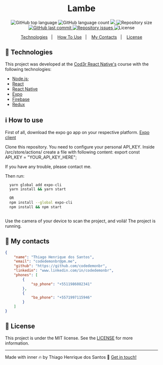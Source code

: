 <h1 align="center">
    Lambe
</h1>
<p align="center">
  <img alt="GitHub top language" src="https://img.shields.io/github/languages/top/codedemonbr/lambe">

  <img alt="GitHub language count" src="https://img.shields.io/github/languages/count/codedemonbr/lambe">

  <a href="https://www.codacy.com/gh/codedemonbr/lambe/dashboard?utm_source=github.com&amp;utm_medium=referral&amp;utm_content=codedemonbr/lambe&amp;utm_campaign=Badge_Grade">
    <img src="https://app.codacy.com/project/badge/Grade/1f8b30a499ce412f98fa085a579998f5"/>
  </a>

  <img alt="Repository size" src="https://img.shields.io/github/repo-size/codedemonbr/lambe">

  <a href="https://github.com/codedemonbr/lambe/commits/master">
    <img alt="GitHub last commit" src="https://img.shields.io/github/last-commit/codedemonbr/lambe">
  </a>

  <a href="https://github.com/codedemonbr/lambe/issues">
    <img alt="Repository issues" src="https://img.shields.io/github/issues/codedemonbr/lambe">
  </a>

  <img alt="License" src="https://img.shields.io/github/license/codedemonbr/lambe">
</p>

<!-- Index -->

<p align="center">
  <a href="#rocket-technologies">Technologies</a>&nbsp;&nbsp;&nbsp;|&nbsp;&nbsp;&nbsp;
  <a href="#information_source-how-to-use">How To Use</a>&nbsp;&nbsp;&nbsp;|&nbsp;&nbsp;&nbsp;
  <a href="#card_index-my-contacts">My Contacts</a>&nbsp;&nbsp;&nbsp;|&nbsp;&nbsp;&nbsp;
  <a href="#memo-License">License</a>
</p>

## :rocket: Technologies

This project was developed at the [Cod3r React Native's](https://www.cod3r.com.br/courses/reactnative?ref=5b9a95) course with the following technologies:

-   [Node.js](https://nodejs.org/en/);
-   [React](https://pt-br.reactjs.org/)
-   [React Native](https://reactnative.dev/)
-   [Expo](https://expo.io/)
-   [Firebase](https://firebase.google.com/)
-   [Redux](https://redux.js.org/)

## :information_source: How to use
First of all, download the expo go app on your respective platform.
[Expo client](https://expo.io/client)

Clone this repository. 
You need to configure your personal API_KEY.
Inside /src/store/actions/ create a file with following content:
export const API_KEY = "YOUR_API_KEY_HERE";

If you have any trouble, please contact me.

Then run:

```bash
  yarn global add expo-cli
  yarn install && yarn start

  OR
  npm install --global expo-cli
  npm install && npm start
  

```

Use the camera of your device to scan the project, and voilá! The project is running.

## :card_index: My contacts

```json
{
    "name": "Thiago Henrique dos Santos",
    "email": "codedemonbr@pm.me",
    "github": "https://github.com/codedemonbr",
    "linkedin": "www.linkedin.com/in/codedemonbr",
    "phones": [
        {
            "sp_phone": "+5511986082341"
        },
        {
            "ba_phone": "+5571997115946"
        }
    ]
}
```

## :memo: License

This project is under the MIT license. See the [LICENSE](https://github.com/codedemonbr/tasks-backend/blob/master/LICENSE) for more information.

---

Made with inner :fire: by Thiago Henrique dos Santos :wave: [Get in touch!](www.linkedin.com/in/codedemonbr)

[nodejs]: https://nodejs.org/
